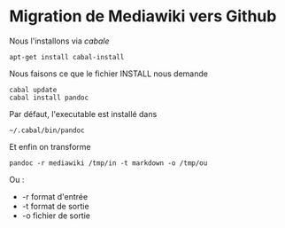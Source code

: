 # Migration de Mediawiki vers Github 
Nous l'installons via *cabale* 
```
apt-get install cabal-install
```
Nous faisons ce que le fichier INSTALL nous demande
```
cabal update
cabal install pandoc
 ```
Par défaut, l'executable est installé dans 
```
~/.cabal/bin/pandoc
```
Et enfin on transforme
```
pandoc -r mediawiki /tmp/in -t markdown -o /tmp/ou
````
Ou :
* -r format d'entrée
* -t format de sortie
* -o fichier de sortie
